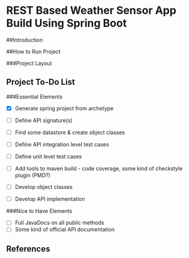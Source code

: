 # REST Based Weather Sensor App Build Using Spring Boot

##Introduction

##How to Run Project

###Project Layout

## Project To-Do List
###Essential Elements
- [X] Generate spring project from archetype
- [ ] Define API signature(s)
- [ ] Find some datastore & create object classes
- [ ] Define API integration level test cases
- [ ] Define unit level test cases
- [ ] Add tools to maven build - code coverage, some kind of checkstyle plugin (PMD?)
- [ ] Develop object classes
- [ ] Develop API implementation


###Nice to Have Elements
- [ ] Full JavaDocs on all public methods
- [ ] Some kind of official API documentation

## References

